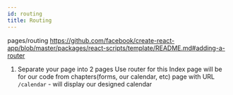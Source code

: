 ```yaml
---
id: routing
title: Routing
---
```


pages/routing
https://github.com/facebook/create-react-app/blob/master/packages/react-scripts/template/README.md#adding-a-router

1. Separate your page into 2 pages
Use router for this
Index page will be for our code from chapters(forms, our calendar, etc)
page with URL `/calendar` - will display our designed calendar
